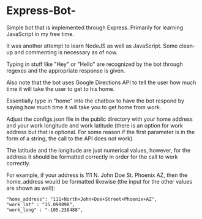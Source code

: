 # Express-Bot-
Simple bot that is implemented through Express. Primarily for learning JavaScript in my free time.

It was another attempt to learn NodeJS as well as JavaScript. Some clean-up and commenting is necessary as of now. 

Typing in stuff like "Hey" or "Hello" are recognized by the bot through regexes and the appropriate response is given. 

Also note that the bot uses Google Directions API to tell the user how much time it will take the user to get to his home. 

Essentially type in "home" into the chatbox to have the bot respond by saying how much time it will take you to get home from work. 

Adjust the configs.json file in the public directory with your home address and your work longitude and work latitude (there is an option for work address but that is optional. For some reason if the first parameter is in the form of a string, the call to the API does not work). 

The latitude and the longitude are just numerical values, however, for the address it should be formatted correctly in order for the call to work correctly. 

For example, if your address is 111 N. John Doe St. Phoenix AZ, then the home_address would be formatted likewise (the input for the other values are shown as well):

    "home_address": "111+North+John+Doe+Street+Phoenix+AZ",
    "work_lat" : "35.090898",
    "work_long" : "-105.238488",
